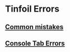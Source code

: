 # Tinfoil Errors

## [Common mistakes](common-mistakes.md)

## [Console Tab Errors](console-tab-errors.md)

